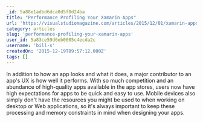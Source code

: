 ```yaml
---
_id: 5a88e1adbd6dca0d5f0d24ba
title: "Performance Profiling Your Xamarin Apps"
url: 'https://visualstudiomagazine.com/articles/2015/12/01/xamarin-apps.aspx'
category: articles
slug: 'performance-profiling-your-xamarin-apps'
user_id: 5a83ce59d6eb0005c4ecda2c
username: 'bill-s'
createdOn: '2015-12-19T09:57:12.000Z'
tags: []
---
```


In addition to how an app looks and what it does, a major contributor to an app's UX is how well it performs. With so much competition and an abundance of high-quality apps available in the app stores, users now have high expectations for apps to be quick and easy to use. Mobile devices also simply don't have the resources you might be used to when working on desktop or Web applications, so it's always important to keep these processing and memory constraints in mind when designing your apps.
